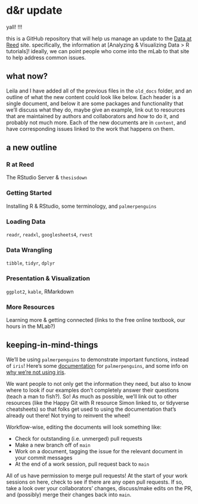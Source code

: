 d\&r update
================

yall\! \!\!\!

this is a GitHub repository that will help us manage an update to the
[Data at Reed](data-at-reed) site. specifically, the information at
\[Analyzing & Visualizing Data \> R tutorials\]\! ideally, we can point
people who come into the mLab to that site to help address common
issues.

## what now?

Leila and I have added all of the previous files in the `old_docs`
folder, and an outline of what the new content could look like below.
Each header is a single document, and below it are some packages and
functionality that we’ll discuss what they do, maybe give an example,
link out to resources that are maintained by authors and collaborators
and *how* to do it, and probably not much more. Each of the new
documents are in `content`, and have corresponding issues linked to the
work that happens on them.

## a new outline

### R at Reed

The RStudio Server & `thesisdown`

### Getting Started

Installing R & RStudio, some terminology, and `palmerpenguins`

### Loading Data

`readr`, `readxl`, `googlesheets4`, `rvest`

### Data Wrangling

`tibble`, `tidyr`, `dplyr`

### Presentation & Visualization

`ggplot2`, `kable`, RMarkdown

### More Resources

Learning more & getting connected (links to the free online textbook,
our hours in the MLab?)

## keeping-in-mind-things

We’ll be using `palmerpenguins` to demonstrate important functions,
instead of `iris`\! Here’s some
[documentation](https://allisonhorst.github.io/palmerpenguins/articles/intro.html)
for `palmerpenguins`, and some info on [why we’re not using
iris](https://www.meganstodel.com/posts/no-to-iris/).

We want people to not only get the information they need, but also to
know where to look if our examples don’t completely answer their
questions (teach a man to fish?). So\! As much as possible, we’ll link
out to other resources (like the Happy Git with R resource Simon linked
to, or tidyverse cheatsheets) so that folks get used to using the
documentation that’s already out there\! Not trying to reinvent the
wheel\!

Workflow-wise, editing the documents will look something like:

  - Check for outstanding (i.e. unmerged) pull requests
  - Make a new branch off of `main`
  - Work on a document, tagging the issue for the relevant document in
    your commit messages
  - At the end of a work session, pull request back to `main`

All of us have permission to merge pull requests\! At the start of your
work sessions on here, check to see if there are any open pull requests.
If so, take a look over your collaborators’ changes, discuss/make edits
on the PR, and (possibly) merge their changes back into `main`.

